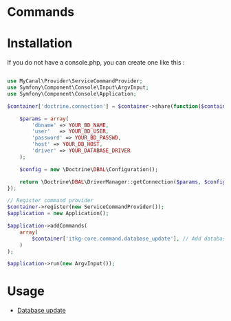 Commands
========

# Installation

If you do not have a console.php, you can create one like this :

```php

use MyCanal\Provider\ServiceCommandProvider;
use Symfony\Component\Console\Input\ArgvInput;
use Symfony\Component\Console\Application;

$container['doctrine.connection'] = $container->share(function($container) {

    $params = array(
        'dbname' => YOUR_BD_NAME,
        'user'   => YOUR_BD_USER,
        'password' => YOUR_BD_PASSWD,
        'host' => YOUR_DB_HOST,
        'driver' => YOUR_DATABASE_DRIVER
    );

    $config = new \Doctrine\DBAL\Configuration();

    return \Doctrine\DBAL\DriverManager::getConnection($params, $config);
});

// Register command provider
$container->register(new ServiceCommandProvider());
$application = new Application();

$application->addCommands(
    array(
        $container['itkg-core.command.database_update'], // Add database update command
    )
);

$application->run(new ArgvInput());

```




# Usage

* [Database update](https://github.com/itkg/core/tree/master/docs/command/database_update.md)


